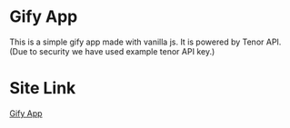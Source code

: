 # Gify App

This is a simple gify app made with vanilla js. It is powered by Tenor API. (Due to security we have used example tenor API key.)

# Site Link

[Gify App](https://krishagarwal2811.github.io/gify-app/)
